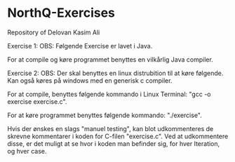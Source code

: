 # NorthQ-Exercises
Repository of Delovan Kasim Ali

Exercise 1:
OBS: Følgende Exercise er lavet i Java.

For at compile og køre programmet benyttes en vilkårlig Java compiler.



Exercise 2:
OBS: Der skal benyttes en linux distrubition til at køre følgende. Kan også køres på windows med en generisk c compiler.

For at compile, benyttes følgende kommando i Linux Terminal: "gcc -o exercise exercise.c".

For at køre programmet benyttes følgende kommando: "./exercise".

Hvis der ønskes en slags "manuel testing", kan blot udkommenteres de skrevne kommentarer i koden for C-filen "exercise.c".
Ved at udkommentere disse, er det muligt at se hvor i koden man befinder sig, for hver Iteration, og hver case.
